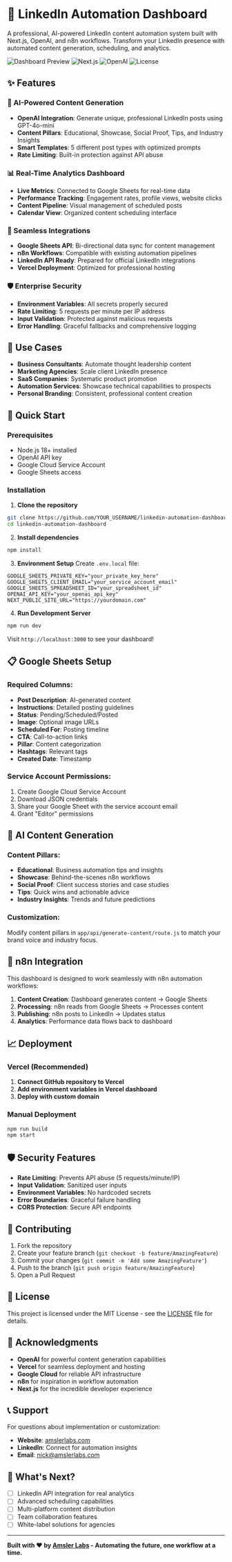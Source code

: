 # 🚀 LinkedIn Automation Dashboard

A professional, AI-powered LinkedIn content automation system built with Next.js, OpenAI, and n8n workflows. Transform your LinkedIn presence with automated content generation, scheduling, and analytics.

![Dashboard Preview](https://img.shields.io/badge/Status-Production%20Ready-brightgreen)
![Next.js](https://img.shields.io/badge/Next.js-15.3.2-black)
![OpenAI](https://img.shields.io/badge/OpenAI-GPT--4o--mini-blue)
![License](https://img.shields.io/badge/License-MIT-yellow)

## ✨ Features

### 🤖 AI-Powered Content Generation
- **OpenAI Integration**: Generate unique, professional LinkedIn posts using GPT-4o-mini
- **Content Pillars**: Educational, Showcase, Social Proof, Tips, and Industry Insights
- **Smart Templates**: 5 different post types with optimized prompts
- **Rate Limiting**: Built-in protection against API abuse

### 📊 Real-Time Analytics Dashboard
- **Live Metrics**: Connected to Google Sheets for real-time data
- **Performance Tracking**: Engagement rates, profile views, website clicks
- **Content Pipeline**: Visual management of scheduled posts
- **Calendar View**: Organized content scheduling interface

### 🔗 Seamless Integrations
- **Google Sheets API**: Bi-directional data sync for content management
- **n8n Workflows**: Compatible with existing automation pipelines
- **LinkedIn API Ready**: Prepared for official LinkedIn integrations
- **Vercel Deployment**: Optimized for professional hosting

### 🛡️ Enterprise Security
- **Environment Variables**: All secrets properly secured
- **Rate Limiting**: 5 requests per minute per IP address
- **Input Validation**: Protected against malicious requests
- **Error Handling**: Graceful fallbacks and comprehensive logging

## 🎯 Use Cases

- **Business Consultants**: Automate thought leadership content
- **Marketing Agencies**: Scale client LinkedIn presence
- **SaaS Companies**: Systematic product promotion
- **Automation Services**: Showcase technical capabilities to prospects
- **Personal Branding**: Consistent, professional content creation

## 🚀 Quick Start

### Prerequisites
- Node.js 18+ installed
- OpenAI API key
- Google Cloud Service Account
- Google Sheets access

### Installation

1. **Clone the repository**
```bash
git clone https://github.com/YOUR_USERNAME/linkedin-automation-dashboard.git
cd linkedin-automation-dashboard
```

2. **Install dependencies**
```bash
npm install
```

3. **Environment Setup**
Create `.env.local` file:
```env
GOOGLE_SHEETS_PRIVATE_KEY="your_private_key_here"
GOOGLE_SHEETS_CLIENT_EMAIL="your_service_account_email"
GOOGLE_SHEETS_SPREADSHEET_ID="your_spreadsheet_id"
OPENAI_API_KEY="your_openai_api_key"
NEXT_PUBLIC_SITE_URL="https://yourdomain.com"
```

4. **Run Development Server**
```bash
npm run dev
```

Visit `http://localhost:3000` to see your dashboard!

## 📋 Google Sheets Setup

### Required Columns:
- **Post Description**: AI-generated content
- **Instructions**: Detailed posting guidelines
- **Status**: Pending/Scheduled/Posted
- **Image**: Optional image URLs
- **Scheduled For**: Posting timeline
- **CTA**: Call-to-action links
- **Pillar**: Content categorization
- **Hashtags**: Relevant tags
- **Created Date**: Timestamp

### Service Account Permissions:
1. Create Google Cloud Service Account
2. Download JSON credentials
3. Share your Google Sheet with the service account email
4. Grant "Editor" permissions

## 🤖 AI Content Generation

### Content Pillars:
- **Educational**: Business automation tips and insights
- **Showcase**: Behind-the-scenes n8n workflows
- **Social Proof**: Client success stories and case studies
- **Tips**: Quick wins and actionable advice
- **Industry Insights**: Trends and future predictions

### Customization:
Modify content pillars in `app/api/generate-content/route.js` to match your brand voice and industry focus.

## 🔧 n8n Integration

This dashboard is designed to work seamlessly with n8n automation workflows:

1. **Content Creation**: Dashboard generates content → Google Sheets
2. **Processing**: n8n reads from Google Sheets → Processes content
3. **Publishing**: n8n posts to LinkedIn → Updates status
4. **Analytics**: Performance data flows back to dashboard

## 📈 Deployment

### Vercel (Recommended)

1. **Connect GitHub repository to Vercel**
2. **Add environment variables in Vercel dashboard**
3. **Deploy with custom domain**

### Manual Deployment

```bash
npm run build
npm start
```

## 🛡️ Security Features

- **Rate Limiting**: Prevents API abuse (5 requests/minute/IP)
- **Input Validation**: Sanitized user inputs
- **Environment Variables**: No hardcoded secrets
- **Error Boundaries**: Graceful failure handling
- **CORS Protection**: Secure API endpoints

## 🤝 Contributing

1. Fork the repository
2. Create your feature branch (`git checkout -b feature/AmazingFeature`)
3. Commit your changes (`git commit -m 'Add some AmazingFeature'`)
4. Push to the branch (`git push origin feature/AmazingFeature`)
5. Open a Pull Request

## 📄 License

This project is licensed under the MIT License - see the [LICENSE](LICENSE) file for details.

## 🙏 Acknowledgments

- **OpenAI** for powerful content generation capabilities
- **Vercel** for seamless deployment and hosting
- **Google Cloud** for reliable API infrastructure
- **n8n** for inspiration in workflow automation
- **Next.js** for the incredible developer experience

## 📞 Support

For questions about implementation or customization:

- **Website**: [amslerlabs.com](https://amslerlabs.com)
- **LinkedIn**: Connect for automation insights
- **Email**: nick@amslerlabs.com

## 🚀 What's Next?

- [ ] LinkedIn API integration for real analytics
- [ ] Advanced scheduling capabilities
- [ ] Multi-platform content distribution
- [ ] Team collaboration features
- [ ] White-label solutions for agencies

---

**Built with ❤️ by [Amsler Labs](https://amslerlabs.com) - Automating the future, one workflow at a time.**

